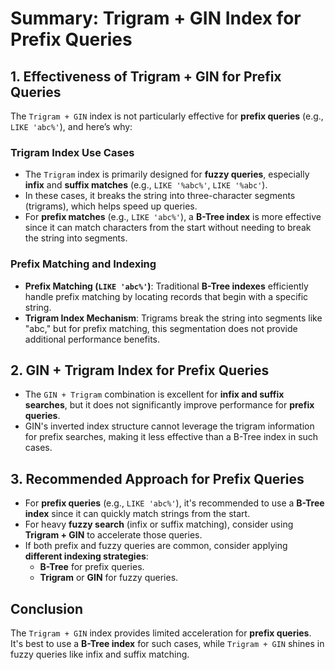 
# Summary: Trigram + GIN Index for Prefix Queries

## 1. Effectiveness of Trigram + GIN for Prefix Queries

The `Trigram + GIN` index is not particularly effective for **prefix queries** (e.g., `LIKE 'abc%'`), and here’s why:

### Trigram Index Use Cases
- The `Trigram` index is primarily designed for **fuzzy queries**, especially **infix** and **suffix matches** (e.g., `LIKE '%abc%'`, `LIKE '%abc'`).
- In these cases, it breaks the string into three-character segments (trigrams), which helps speed up queries.
- For **prefix matches** (e.g., `LIKE 'abc%'`), a **B-Tree index** is more effective since it can match characters from the start without needing to break the string into segments.

### Prefix Matching and Indexing
- **Prefix Matching (`LIKE 'abc%'`)**: Traditional **B-Tree indexes** efficiently handle prefix matching by locating records that begin with a specific string.
- **Trigram Index Mechanism**: Trigrams break the string into segments like "abc," but for prefix matching, this segmentation does not provide additional performance benefits.

## 2. GIN + Trigram Index for Prefix Queries
- The `GIN + Trigram` combination is excellent for **infix and suffix searches**, but it does not significantly improve performance for **prefix queries**.
- GIN's inverted index structure cannot leverage the trigram information for prefix searches, making it less effective than a B-Tree index in such cases.

## 3. Recommended Approach for Prefix Queries
- For **prefix queries** (e.g., `LIKE 'abc%'`), it's recommended to use a **B-Tree index** since it can quickly match strings from the start.
- For heavy **fuzzy search** (infix or suffix matching), consider using **Trigram + GIN** to accelerate those queries.
- If both prefix and fuzzy queries are common, consider applying **different indexing strategies**:
  - **B-Tree** for prefix queries.
  - **Trigram** or **GIN** for fuzzy queries.

## Conclusion
The `Trigram + GIN` index provides limited acceleration for **prefix queries**. It's best to use a **B-Tree index** for such cases, while `Trigram + GIN` shines in fuzzy queries like infix and suffix matching.

